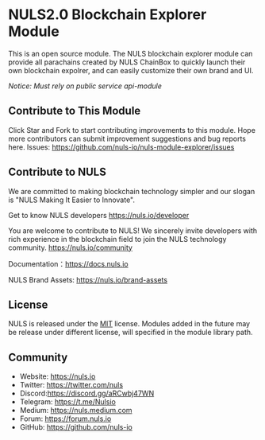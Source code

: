 # NULS2.0 Blockchain Explorer Module
This is an open source module. 
The NULS blockchain explorer module can provide all parachains created by NULS ChainBox to quickly launch their own blockchain expolrer, and can easily customize their own brand and UI.

*Notice: Must rely on public service api-module*

## Contribute to This Module
Click Star and Fork to start contributing improvements to this module.
Hope more contributors can submit improvement suggestions and bug reports here.
Issues: https://github.com/nuls-io/nuls-module-explorer/issues


## Contribute to NULS
We are committed to making blockchain technology simpler and our slogan is "NULS Making It Easier to Innovate".

Get to know NULS developers
https://nuls.io/developer

You are welcome to contribute to NULS! We sincerely invite developers with rich experience in the blockchain field to join the NULS technology community.
https://nuls.io/community

Documentation：https://docs.nuls.io

NULS Brand Assets: https://nuls.io/brand-assets



## License

NULS is released under the [MIT](http://opensource.org/licenses/MIT) license.
Modules added in the future may be release under different license, will specified in the module library path.

## Community

- Website: https://nuls.io
- Twitter: https://twitter.com/nuls
- Discord:https://discord.gg/aRCwbj47WN
- Telegram: https://t.me/Nulsio
- Medium: https://nuls.medium.com
- Forum: https://forum.nuls.io
- GitHub: https://github.com/nuls-io

####  
